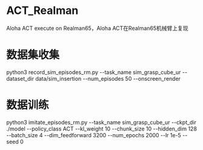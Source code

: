 # ACT_Realman
Aloha ACT execute on Realman65，Aloha ACT在Realman65机械臂上复现

# 数据集收集
python3 record_sim_episodes_rm.py --task_name sim_grasp_cube_ur --dataset_dir data/sim_insertion --num_episodes 50 --onscreen_render

# 数据训练
python3 imitate_episodes_rm.py --task_name sim_grasp_cube_ur --ckpt_dir ./model --policy_class ACT --kl_weight 10 --chunk_size 10 --hidden_dim 128 --batch_size 4 --dim_feedforward 3200 --num_epochs 2000  --lr 1e-5 --seed 0
